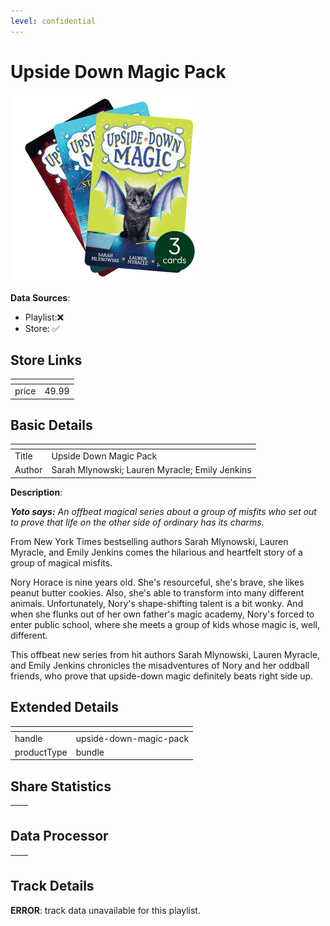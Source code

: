 ```yaml
---
level: confidential
---
```

# Upside Down Magic Pack

![card_[cqhyj].png](../../img/cards/card_[cqhyj].png)

**Data Sources**: 

- Playlist:❌
- Store: ✅


## Store Links

| <!-- --> | <!-- --> |
| - | - |
| price | 49.99 |


## Basic Details

| <!-- --> | <!-- --> |
| - | - |
| Title | Upside Down Magic Pack |
| Author | Sarah Mlynowski; Lauren Myracle; Emily Jenkins |

**Description**:

_**Yoto says:** An offbeat magical series about a group of misfits who set out to prove that life on the other side of ordinary has its charms._

From New York Times bestselling authors Sarah Mlynowski, Lauren Myracle, and Emily Jenkins comes the hilarious and heartfelt story of a group of magical misfits.

Nory Horace is nine years old. She's resourceful, she's brave, she likes peanut butter cookies. Also, she's able to transform into many different animals. Unfortunately, Nory's shape-shifting talent is a bit wonky. And when she flunks out of her own father's magic academy, Nory's forced to enter public school, where she meets a group of kids whose magic is, well, different.

This offbeat new series from hit authors Sarah Mlynowski, Lauren Myracle, and Emily Jenkins chronicles the misadventures of Nory and her oddball friends, who prove that upside-down magic definitely beats right side up.


## Extended Details

| <!-- --> | <!-- --> |
| - | - |
| handle | upside-down-magic-pack |
| productType | bundle |


## Share Statistics

| <!-- --> | <!-- --> |
| - | - |


## Data Processor

| <!-- --> | <!-- --> |
| - | - |


## Track Details

**ERROR**: track data unavailable for this playlist.
